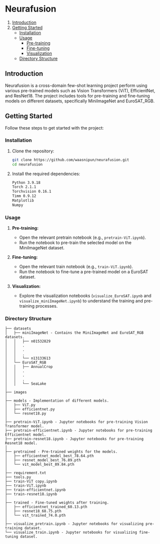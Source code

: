 # Neurafusion

1. [Introduction](#introduction)
2. [Getting Started](#getting-started)
    - [Installation](#installation)
    - [Usage](#usage)
        - [Pre-training](#pre-training)
        - [Fine-tuning](#fine-tuning)
        - [Visualization](#visualization)
    - [Directory Structure](#directory-structure)

## Introduction

Neurafusion is a cross-domain few-shot learning project perform using various pre-trained models such as Vision Transformers (ViT), EfficientNet, and ResNet18. The project includes tools for pre-training and fine-tuning models on different datasets, specifically MiniImageNet and EuroSAT_RGB.

## Getting Started

Follow these steps to get started with the project:

### Installation

1. Clone the repository:

    ```bash
    git clone https://github.com/waasnipun/neurafusion.git
    cd neurafusion
    ```

2. Install the required dependencies:

    ```bash
    Python 3.9.18
    Torch 2.1.1
    Torchvision 0.16.1
    Timm 0.9.12
    Matplotlib
    Numpy
    ```

### Usage

1. **Pre-training:**
    - Open the relevant pretrain notebook (e.g., `pretrain-ViT.ipynb`).
    - Run the notebook to pre-train the selected model on the MiniImageNet dataset.

2. **Fine-tuning:**
    - Open the relevant train notebook (e.g., `train-ViT.ipynb`).
    - Run the notebook to fine-tune a pre-trained model on a EuroSAT dataset.

3. **Visualization:**
    - Explore the visualization notebooks (`visualize_EuroSAT.ipynb` and `visualize_miniImageNet.ipynb`) to understand the training and pre-training processes.

### Directory Structure

```
├── datasets
│   ├── miniImageNet - Contains the MiniImageNet and EuroSAT_RGB datasets.
│   │   ├── n01532829
│   │   .
│   │   .
│   │   .
│   │   └── n13133613
│   └── EuroSAT_RGB
│   │   ├── AnnualCrop
│   │   .
│   │   .
│   │   .
│   │   └── SeaLake
│
├── images
│
├── models - Implementation of different models.
│   ├── ViT.py
│   ├── efficientnet.py
│   └── resnet18.py
│
├── pretrain-ViT.ipynb - Jupyter notebooks for pre-training Vision Transformer model.
├── pretrain-efficientnet.ipynb - Jupyter notebooks for pre-training Efficientnet model.
├── pretrain-resnet18.ipynb - Jupyter notebooks for pre-training Resnet18 model.
│
├── pretrained - Pre-trained weights for the models.
│   ├── efficientnet_model_best_78.64.pth
│   ├── resnet_model_best_76.89.pth
│   └── vit_model_best_89.84.pth
│
├── requirement.txt
├── tools.py
├── train-ViT copy.ipynb
├── train-ViT.ipynb
├── train-efficientnet.ipynb
├── train-resnet18.ipynb
│
├── trained - Fine-tuned weights after training.
│   ├── efficientnet_trained_60.13.pth
│   ├── resnet18_68.75.pth
│   └── vit_trained_74.0.pth
│
├── visualize_pretrain.ipynb - Jupyter notebooks for visualizing pre-training dataset.
└── visualize_train.ipynb - Jupyter notebooks for visualizing fine-tuning dataset.
```

